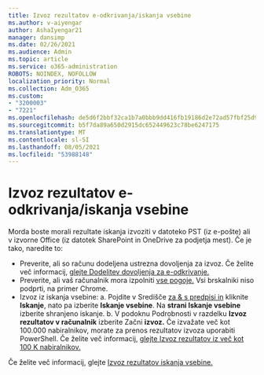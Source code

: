 ```yaml
---
title: Izvoz rezultatov e-odkrivanja/iskanja vsebine
ms.author: v-aiyengar
author: AshaIyengar21
manager: dansimp
ms.date: 02/26/2021
ms.audience: Admin
ms.topic: article
ms.service: o365-administration
ROBOTS: NOINDEX, NOFOLLOW
localization_priority: Normal
ms.collection: Adm_O365
ms.custom:
- "3200003"
- "7221"
ms.openlocfilehash: de5d6f2bbf32ca1b7a0bbb9dd416fb19186d2e72ad57fbf25d9b55bd733fdc21
ms.sourcegitcommit: b5f7da89a650d2915dc652449623c78be6247175
ms.translationtype: MT
ms.contentlocale: sl-SI
ms.lasthandoff: 08/05/2021
ms.locfileid: "53988148"
---
```

# <a name="export-ediscoverycontent-search-results"></a>Izvoz rezultatov e-odkrivanja/iskanja vsebine

Morda boste morali rezultate iskanja izvoziti v datoteko PST (iz e-pošte) ali v izvorne Office (iz datotek SharePoint in OneDrive za podjetja mest). Če je tako, naredite to:

- Preverite, ali so računu dodeljena ustrezna dovoljenja za izvoz. Če želite več informacij, [glejte Dodelitev dovoljenja za e-odkrivanje.](https://go.microsoft.com/fwlink/?linkid=2102406)
- Preverite, ali vaš računalnik mora izpolniti [vse pogoje.](https://docs.microsoft.com/office365/securitycompliance/export-search-results#before-you-begin) Vsi brskalniki niso podprti, na primer Chrome.
- Izvoz iz iskanja vsebine: a. Pojdite v Središče [za & s predpisi in](https://protection.office.com/contentsearch) kliknite **Iskanje**, nato pa izberite **Iskanje vsebine**. Na **strani Iskanje vsebine** izberite shranjeno iskanje.
    b. V podoknu Podrobnosti v razdelku **Izvoz rezultatov v računalnik** izberite Začni **izvoz.** Če izvažate več kot 100.000 nabiralnikov, morate za prenos rezultatov izvoza uporabiti PowerShell. Če želite več informacij, [glejte Izvoz rezultatov iz več kot 100 K nabiralnikov.](https://go.microsoft.com/fwlink/?linkid=2143861)

Če želite več informacij, glejte [Izvoz rezultatov iskanja vsebine.](https://go.microsoft.com/fwlink/?linkid=2102118)